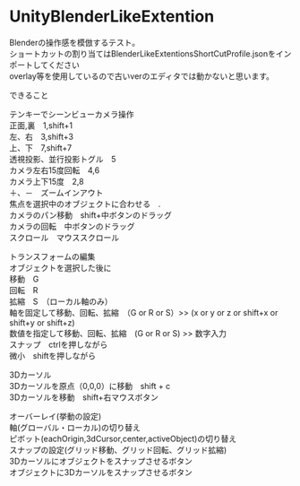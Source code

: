 # UnityBlenderLikeExtention

Blenderの操作感を模倣するテスト。<br>
ショートカットの割り当てはBlenderLikeExtentionsShortCutProfile.jsonをインポートしてください<br>
overlay等を使用しているので古いverのエディタでは動かないと思います。<br>

できること<br>

テンキーでシーンビューカメラ操作<br>
正面,裏　1,shift+1<br>
左、右　3,shift+3<br>
上、下　7,shift+7<br>
透視投影、並行投影トグル　5 <br>
カメラ左右15度回転　4,6<br>
カメラ上下15度　2,8 <br>
＋、－　ズームインアウト<br>
焦点を選択中のオブジェクトに合わせる　.<br>
カメラのパン移動　shift+中ボタンのドラッグ<br>
カメラの回転　中ボタンのドラッグ<br>
スクロール　マウススクロール<br>

トランスフォームの編集<br>
オブジェクトを選択した後に<br>
移動　G　<br>
回転　R<br>
拡縮　S　（ローカル軸のみ）<br>
軸を固定して移動、回転、拡縮　（G or R or S）>> (x or y or z or shift+x or shift+y or shift+z)<br>
数値を指定して移動、回転、拡縮　(G or R or S) >> 数字入力<br>
スナップ　ctrlを押しながら　<br>
微小　shiftを押しながら　<br>

3Dカーソル<br>
3Dカーソルを原点（0,0,0）に移動　shift + c <br>
3Dカーソルを移動　shift+右マウスボタン<br>

オーバーレイ(挙動の設定)<br>
軸(グローバル・ローカル)の切り替え　<br>
ピボット(eachOrigin,3dCursor,center,activeObject)の切り替え　<br>
スナップの設定(グリッド移動、グリッド回転、グリッド拡縮)<br>
3Dカーソルにオブジェクトをスナップさせるボタン<br>
オブジェクトに3Dカーソルをスナップさせるボタン<br>
